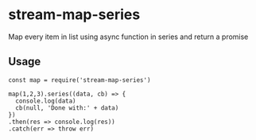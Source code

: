 # stream-map-series

Map every item in list using async function in series and return a promise

## Usage
```
const map = require('stream-map-series')

map(1,2,3).series((data, cb) => { 
  console.log(data)
  cb(null, 'Done with:' + data)
})
.then(res => console.log(res))
.catch(err => throw err)
```
